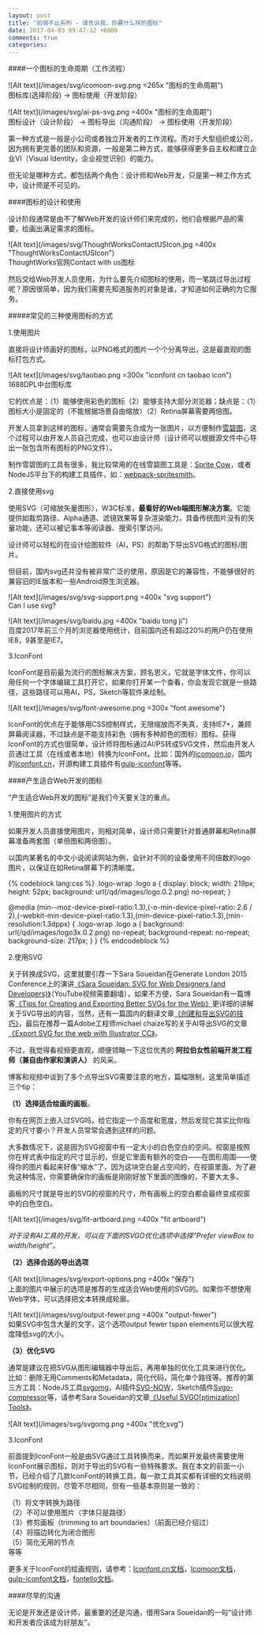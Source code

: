 ```yaml
---
layout: post
title: "前端不止系列 - 请告诉我，你要什么样的图标"
date: 2017-04-03 09:47:12 +0800
comments: true
categories:
---
```

####一个图标的生命周期（工作流程）

![Alt text](/images/svg/icomoon-svg.png =265x "图标的生命周期")     
图标库(选择阶段) -> 图标使用（开发阶段）

![Alt text](/images/svg/ai-ps-svg.png =400x "图标的生命周期")     
图标设计（设计阶段） -> 图标导出（沟通阶段） -> 图标使用（开发阶段）

第一种方式是一般是小公司或者独立开发者的工作流程。而对于大型组织或公司，因为拥有更完善的团队和资源，一般是第二种方式，能够获得更多自主权和建立企业VI（Visual Identity，企业视觉识别）的能力。

但无论是哪种方式，都包括两个角色：设计师和Web开发，只是第一种工作方式中，设计师是不可见的。

####图标的设计和使用

设计阶段通常是由不了解Web开发的设计师们来完成的，他们会根据产品的需要，绘画出满足需求的图标。

![Alt text](/images/svg/ThoughtWorksContactUSIcon.jpg =400x "ThoughtWorksContactUSIcon")    
ThoughtWorks官网Contact with us图标

然后交给Web开发人员使用，为什么要先介绍图标的使用，而一笔跳过导出过程呢？原因很简单，因为我们需要先知道服务的对象是谁，才知道如何正确的为它服务。

#####常见的三种使用图标的方式

1.使用图片

直接将设计师画好的图标，以PNG格式的图片一个个分离导出，这是最直观的图标打包方式。

![Alt text](/images/svg/taobao.png =300x "iconfont cn taobao icon")   
1688DPL中台图标库

它的优点是：（1）能够使用彩色的图标（2）能够支持大部分浏览器；缺点是：（1）图标大小是固定的（不能根据场景自由缩放）（2）Retina屏幕需要两倍图。

开发人员拿到这样的图标，通常会需要先合成为一张图片，以方便制作[雪碧图][d11d6a59]，这个过程可以由开发人员自己完成，也可以由设计师（设计师可以根据源文件中心导出一张包含所有图标的PNG文件）。

  [d11d6a59]: https://css-tricks.com/css-sprites/ "雪碧图"

制作雪碧图的工具有很多，我比较常用的在线雪碧图工具是：[Sprite Cow][dd89d0bc]，或者NodeJS平台下的构建工具插件，如：[webpack-spritesmith][bb32f427]。

  [dd89d0bc]: http://www.spritecow.com/ "Sprite Cow"
  [bb32f427]: https://github.com/mixtur/webpack-spritesmith "webpack-spritesmith"

2.直接使用svg

使用SVG（可缩放矢量图形），W3C标准，**最看好的Web端图形解决方案**。它能提供如裁剪路径、Alpha通道、滤镜效果等复杂渲染能力，具备传统图片没有的矢量功能，还可以被记事本等阅读器、搜索引擎访问。

设计师可以轻松的在设计绘图软件（AI，PS）的帮助下导出SVG格式的图标/图片。

但目前，国内svg还并没有被非常广泛的使用，原因是它的兼容性，不能够很好的兼容旧的IE版本和一些Android原生浏览器。

![Alt text](/images/svg/svg-support.png =400x "svg support")    
Can I use svg?  

![Alt text](/images/svg/baidu.jpg =400x "baidu tong ji")      
百度2017年前三个月的浏览器使用统计，目前国内还有超过20%的用户仍在使用IE8，9甚至是IE7。

3.IconFont

IconFont是目前最为流行的图标解决方案，顾名思义，它就是字体文件，你可以用任何一个字体编辑工具打开它，如果你打开某一个查看，你会发现它就是一些路径，这些路径可以用AI，PS，Sketch等软件来绘制。

![Alt text](/images/svg/font-awesome.png =300x "font awesome")  

IconFont的优点在于能够用CSS控制样式，无限缩放而不失真，支持IE7+，兼顾屏幕阅读器，不过缺点是不能支持彩色（拥有多种颜色的图标）图标。获得IconFont的方式也很简单，设计师将图标通过AI/PS转成SVG文件，然后由开发人员通过工具（在线或者本地）转换为IconFont，比如：国外的[icomoon.io][714f8918]，国内的[iconfont.cn][b5df4e92]，开源构建工具插件有[gulp-iconfont][679293f7]等等。

  [714f8918]: https://icomoon.io/ "icomoon.io"
  [b5df4e92]: http://iconfont.cn/ "iconfont.cn"
  [679293f7]: https://github.com/nfroidure/gulp-iconfont "gulp-iconfont"

####产生适合Web开发的图标

“产生适合Web开发的图标”是我们今天要关注的重点。

1.使用图片的方式

如果开发人员直接使用图片，则相对简单，设计师只需要针对普通屏幕和Retina屏幕准备两套图（单倍图和两倍图）。

以国内某著名的中文小说阅读网站为例，会针对不同的设备使用不同倍数的logo图片，以保证在如Retina屏幕下的清晰度。

{% codeblock lang:css %}
.logo-wrap .logo a {
    display: block;
    width: 219px;
    height: 52px;
    background: url(/qd/images/logo.0.2.png) no-repeat;
}

@media (min--moz-device-pixel-ratio:1.3),(-o-min-device-pixel-ratio: 2.6 / 2),(-webkit-min-device-pixel-ratio:1.3),(min-device-pixel-ratio:1.3),(min-resolution:1.3dppx) {
  .logo-wrap .logo a {
      background: url(/qd/images/logo3x.0.2.png) no-repeat;
      background-repeat: no-repeat;
      background-size: 217px;
  }
}
{% endcodeblock %}

2.使用SVG

关于转换成SVG，这里就要引荐一下Sara Soueidan在Generate London 2015 Conference上的演讲[《Sara Soueidan: SVG for Web Designers (and Developers)》][2f145803]（YouTube视频需要翻墙），如果不方便，Sara Soueidan有一篇博客[《Tips for Creating and Exporting Better SVGs for the Web》][13043805]更详细的讲解关于SVG导出的内容，当然，还有一篇国内的翻译文章[《创建和导出SVG的技巧》][8092bc6d]，最后在推荐一篇Adobe工程师michael chaize写的关于AI导出SVG的文章[《Export SVG for the web with Illustrator CC》][a6335300]。

  [2f145803]: https://www.youtube.com/watch?v=q4QI9iOeyPo "《Sara Soueidan: SVG for Web Designers (and Developers)》"
  [13043805]: https://sarasoueidan.com/blog/svg-tips-for-designers/ "《Tips for Creating and Exporting Better SVGs for the Web》"
  [8092bc6d]: http://www.w3cplus.com/svg/svg-tips-for-designers.html "《创建和导出SVG的技巧》"
  [a6335300]: http://creativedroplets.com/export-svg-for-the-web-with-illustrator-cc/ "《Export SVG for the web with Illustrator CC》"

不过，我觉得看视频更直观，顺便领略一下这位优秀的 **阿拉伯女性前端开发工程师（兼自由作家和演讲人）** 的风采。

博客和视频中谈到了多个点导出SVG需要注意的地方，篇幅限制，这里简单描述三个tip：

**（1）选择适合绘画的画板**。

你有在网页上嵌入过SVG吗，给它指定一个高度和宽度，然后发现它其实比你指定的尺寸要小？开发人员常常会遇到这样的问题。

大多数情况下，这是因为SVG视窗中有一定大小的白色空白的空间。视窗是按照你在样式表中指定的尺寸显示的，但是它里面有额外的空白——在图形周围——使得你的图片看起来好像“缩水”了，因为这块空白是占空间的，在视窗里面。为了避免这种情况，你需要确保你的画板是刚刚好放下里面的图像的，不要大太多。

画板的尺寸就是导出的SVG的视窗的尺寸，所有画板上的空白都会最终变成视窗中的白色空白。

![Alt text](/images/svg/fit-artboard.png =400x "fit artboard")  

*对于没有AI工具的开发，可以在下面的SVGO优化选项中选择“Prefer viewBox to width/height”。*

**（2）选择合适的导出选项**

![Alt text](/images/svg/export-options.png =400x "保存")     
上面的图片中展示的选项是推荐的生成适合Web使用的SVG的。如果你不想使用Web字体，可以选择把文本转换成轮廓。

![Alt text](/images/svg/output-fewer.png =400x "output-fewer")  
如果SVG中包含大量的文字，这个选项output fewer tspan elements可以很大程度降低svg的大小。

**（3）优化SVG**

通常是建议在把SVG从图形编辑器中导出后，再用单独的优化工具来进行优化。比如：删除无用Comments和Metadata，简化代码，简化单个路径等。推荐的第三方工具：NodeJS工具[svgomg][ca74c2fc]，AI插件[SVG-NOW][86db84bd]，Sketch插件[Svgo-compressor][bc537040]等，请参考Sara Soueidan的文章[《Useful SVGO[ptimization] Tools》][5046bb9d]。

  [ca74c2fc]: https://jakearchibald.github.io/svgomg/ "svgomg"
  [86db84bd]: https://github.com/davidderaedt/SVG-NOW "SVG-NOW"
  [bc537040]: https://github.com/BohemianCoding/svgo-compressor "Svgo-compressor"
  [5046bb9d]: https://sarasoueidan.com/blog/svgo-tools/ "《Useful SVGO[ptimization] Tools》"

![Alt text](/images/svg/svgomg.png =400x "优化svg")   

3.IconFont

前面提到IconFont一般是由SVG通过工具转换而来，而如果开发最终需要使用IconFont展示图标，则对于导出的SVG有一些特殊要求。我在本文的前面一小节，已经介绍了几款IconFont的转换工具，每一款工具其实都有详细的文档说明SVG绘制的规则，尽管不尽相同，但有一些基本原则是一致的：

（1）将文字转换为路径    
（2）不可以使用图片（字体只是路径）   
（3）修剪画板（trimming to art boundaries）（前面已经介绍过）   
（4）将描边转化为闭合图形   
（5）简化无用的节点    
等等

更多关于IconFont的绘画规则，请参考：[Iconfont.cn文档][8d1e0301]，[Icomoon文档][de1f5b96]，[gulp-iconfont文档][ae177e48]，[fontello文档][c0bfea1f]。

  [8d1e0301]: http://iconfont.cn/plus/help/detail?helptype=draw "Iconfont.cn文档"
  [de1f5b96]: https://icomoon.io/#docs/importing "Icomoon文档"
  [ae177e48]: https://github.com/nfroidure/gulp-iconfont#preparing-svgs "gulp-iconfont文档"
  [c0bfea1f]: https://github.com/fontello/fontello/wiki/How-to-use-custom-images "fontello文档"

####尽早的沟通

无论是开发还是设计师，最重要的还是沟通，借用Sara Soueidan的一句“设计师和开发者应该成为好朋友”。
